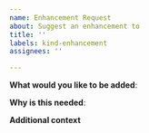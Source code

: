 ```yaml
---
name: Enhancement Request
about: Suggest an enhancement to 
title: ''
labels: kind-enhancement
assignees: ''

---
```


<!-- Please only use this template for submitting enhancement requests -->

**What would you like to be added**:

**Why is this needed**:

**Additional context**
